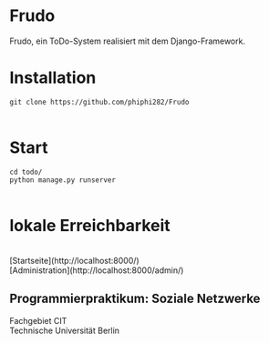 # Frudo
Frudo, ein ToDo-System realisiert mit dem Django-Framework.
<br />
# Installation
`git clone https://github.com/phiphi282/Frudo` <br />
<br />
# Start
`cd todo/` <br />
`python manage.py runserver`<br />
<br />
# lokale Erreichbarkeit
<br />
[Startseite](http://localhost:8000/)<br />
[Administration](http://localhost:8000/admin/)<br />


## Programmierpraktikum: Soziale Netzwerke
Fachgebiet CIT<br />
Technische Universität Berlin
